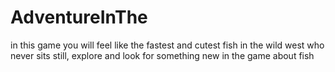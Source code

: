 # AdventureInThe
in this game you will feel like the fastest and cutest fish in the wild west who never sits still, explore and look for something new in the game about fish
